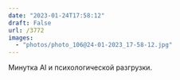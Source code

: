```yaml
---
date: "2023-01-24T17:58:12"
draft: False
url: /3772
images:
  - "photos/photo_106@24-01-2023_17-58-12.jpg"
---
```


Минутка AI и психологической разгрузки.
